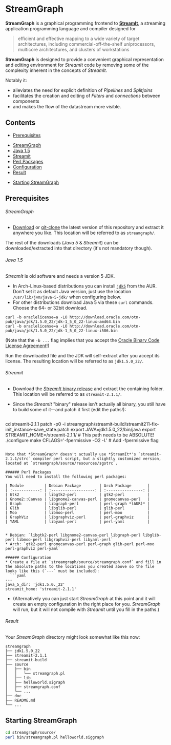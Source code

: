# StreamGraph

**StreamGraph** is a graphical programming frontend to [**StreamIt**](http://groups.csail.mit.edu/cag/streamit/index.shtml), a streaming application programming language and compiler designed for

> efficient and effective mapping to a wide variety of target architectures, including commercial-off-the-shelf uniprocessors, multicore architectures, and clusters of workstations

**StreamGraph** is designed to provide a convenient graphical representation and editing environment for *StreamIt* code by removing some of the complexity inherent in the concepts of *StreamIt*.

Notably it:
* alleviates the need for explicit definition of *Pipelines* and *Splitjoins*
* facilitates the creation and editing of *Filters* and *connections* between components
* and makes the flow of the datastream more visible.

## Contents
* [Prerequisites](#prerequisites)
 + [StreamGraph](#streamgraph-1)
 + [Java 1.5](#java-15)
 + [Streamit](#streamit)
 + [Perl Packages](#perl-packages)
 + [Configuration](#configuration)
 + [Result](#result)
* [Starting StreamGraph](#starting-streamgraph)

## Prerequisites

###### StreamGraph
* [Download](https://gitlab.tubit.tu-berlin.de/streamgraph/streamgraph/repository/archive.zip?ref=master) or [git-clone](https://gitlab.tubit.tu-berlin.de/streamgraph/streamgraph.git) the latest version of this repository and extract it anywhere you like. This location will be referred to as `streamgraph/`.

The rest of the downloads (*Java 5* & *Streamit*) can be downloaded/extracted into that directory (it's not mandatory though).


###### Java 1.5
*StreamIt* is old software and needs a version 5 JDK.
* In Arch-Linux-based distributions you can install [`jdk5`](https://aur.archlinux.org/packages/jdk5/) from the AUR. Don't set it as default Java version, just use the location `/usr/lib/jvm/java-5-jdk/` when configuring below.
* For other distributions download Java 5 via these `curl` commands. Choose the 64- or 32bit download.
```
curl -b oraclelicense=a -LO http://download.oracle.com/otn-pub/java/jdk/1.5.0_22/jdk-1_5_0_22-linux-amd64.bin
curl -b oraclelicense=a -LO http://download.oracle.com/otn-pub/java/jdk/1.5.0_22/jdk-1_5_0_22-linux-i586.bin
```
(Note that the `-b ...` flag implies that you accept the [Oracle Binary Code License Agreement](http://www.oracle.com/technetwork/java/javase/downloads/java-se-archive-license-1382604.html)!)

Run the downloaded file and the JDK will self-extract after you accept its license. The resulting location will be referred to as `jdk1.5.0_22/`.

###### Streamit
* Download the [*StreamIt* binary release](http://groups.csail.mit.edu/cag/streamit/restricted/streamit-2.1.1.tar.gz) and extract the containing folder. This location will be referred to as `streamit-2.1.1/`.

* Since the *StreamIt* "binary" release isn't actually all binary, you still have to build some of it—and patch it first (edit the paths!):
  ```bash
cd streamit-2.1.1
patch -p0 -i streamgraph/streamit-build/streamit211-fix-init_instance-save_state.patch
export JAVA=jdk1.5.0_22/bin/java
export STREAMIT_HOME=/streamit-2.1.1/ # This path needs to be ABSOLUTE!
./configure
make CFLAGS='-fpermissive -O2 -I.' # Add -fpermissive flag
```

Note that *StreamGraph* doesn't actually use *StreamIt*'s `streamit-2.1.1/strc` compiler perl script, but a slightly customized version, located at `streamgraph/source/resources/sgstrc`.

###### Perl Packages
You will need to install the following perl packages:

| Module         | Debian Package        | Arch Package       |
| :------------: | :-------------------: | :----------------: |
| Gtk2           | libgtk2-perl          | gtk2-perl          |
| Gnome2::Canvas | libgnome2-canvas-perl | gnomecanvas-perl   |
| Graph          | libgraph-perl         | perl-graph *(AUR)* |
| Glib           | libglib-perl          | glib-perl          |
| Moo            | libmoo-perl           | perl-moo           |
| GraphViz       | libgraphviz-perl      | perl-graphviz      |
| YAML           | libyaml-perl          | perl-yaml          |


* Debian: `libgtk2-perl libgnome2-canvas-perl libgraph-perl libglib-perl libmoo-perl libgraphviz-perl libyaml-perl`
* Arch: `gtk2-perl gnomecanvas-perl perl-graph glib-perl perl-moo perl-graphviz perl-yaml`

###### Configuration
* Create a file at `streamgraph/source/streamgraph.conf` and fill in the absolute paths to the locations you created above so the file looks like this (`---` must be included):
  ```yaml
---
java_5_dir: 'jdk1.5.0._22'
streamit_home: 'streamit-2.1.1'
```

  + (Alternatively you can just start *StreamGraph* at this point and it will create an empty configuration in the right place for you. *StreamGraph* will run, but it will not compile with *StreamIt* until you fill in the paths.)

###### Result
Your *StreamGraph* directory might look somewhat like this now:
```
streamgraph
├── jdk1.5.0_22
├── streamit-2.1.1
├── streamit-build
├── source
│   ├── bin
│   │   └── streamgraph.pl
│   ├── lib
│   ├── helloworld.sigraph
│   ├── streamgraph.conf
│   └── ...
├── doc
├── README.md
└── ...
```

## Starting StreamGraph
```bash
cd streamgraph/source/
perl bin/streamgraph.pl helloworld.siggraph
```
